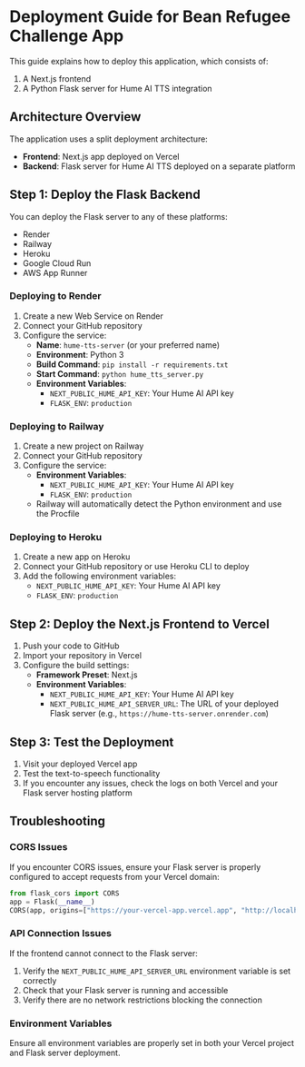 # Deployment Guide for Bean Refugee Challenge App

This guide explains how to deploy this application, which consists of:
1. A Next.js frontend
2. A Python Flask server for Hume AI TTS integration

## Architecture Overview

The application uses a split deployment architecture:
- **Frontend**: Next.js app deployed on Vercel
- **Backend**: Flask server for Hume AI TTS deployed on a separate platform

## Step 1: Deploy the Flask Backend

You can deploy the Flask server to any of these platforms:
- Render
- Railway
- Heroku
- Google Cloud Run
- AWS App Runner

### Deploying to Render

1. Create a new Web Service on Render
2. Connect your GitHub repository
3. Configure the service:
   - **Name**: `hume-tts-server` (or your preferred name)
   - **Environment**: Python 3
   - **Build Command**: `pip install -r requirements.txt`
   - **Start Command**: `python hume_tts_server.py`
   - **Environment Variables**:
     - `NEXT_PUBLIC_HUME_API_KEY`: Your Hume AI API key
     - `FLASK_ENV`: `production`

### Deploying to Railway

1. Create a new project on Railway
2. Connect your GitHub repository
3. Configure the service:
   - **Environment Variables**:
     - `NEXT_PUBLIC_HUME_API_KEY`: Your Hume AI API key
     - `FLASK_ENV`: `production`
   - Railway will automatically detect the Python environment and use the Procfile

### Deploying to Heroku

1. Create a new app on Heroku
2. Connect your GitHub repository or use Heroku CLI to deploy
3. Add the following environment variables:
   - `NEXT_PUBLIC_HUME_API_KEY`: Your Hume AI API key
   - `FLASK_ENV`: `production`

## Step 2: Deploy the Next.js Frontend to Vercel

1. Push your code to GitHub
2. Import your repository in Vercel
3. Configure the build settings:
   - **Framework Preset**: Next.js
   - **Environment Variables**:
     - `NEXT_PUBLIC_HUME_API_KEY`: Your Hume AI API key
     - `NEXT_PUBLIC_HUME_API_SERVER_URL`: The URL of your deployed Flask server (e.g., `https://hume-tts-server.onrender.com`)

## Step 3: Test the Deployment

1. Visit your deployed Vercel app
2. Test the text-to-speech functionality
3. If you encounter any issues, check the logs on both Vercel and your Flask server hosting platform

## Troubleshooting

### CORS Issues

If you encounter CORS issues, ensure your Flask server is properly configured to accept requests from your Vercel domain:

```python
from flask_cors import CORS
app = Flask(__name__)
CORS(app, origins=["https://your-vercel-app.vercel.app", "http://localhost:3000"])
```

### API Connection Issues

If the frontend cannot connect to the Flask server:
1. Verify the `NEXT_PUBLIC_HUME_API_SERVER_URL` environment variable is set correctly
2. Check that your Flask server is running and accessible
3. Verify there are no network restrictions blocking the connection

### Environment Variables

Ensure all environment variables are properly set in both your Vercel project and Flask server deployment.
